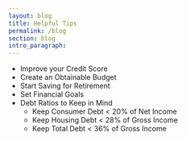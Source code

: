 ```yaml
---
layout: blog
title: Helpful Tips
permalink: /blog
section: blog
intro_paragraph:
---
```


  * Improve your Credit Score
  * Create an Obtainable Budget
  * Start Saving for Retirement
  * Set Financial Goals
  * Debt Ratios to Keep in Mind
      * Keep Consumer Debt < 20% of Net Income
      * Keep Housing Debt < 28% of Gross Income
      * Keep Total Debt < 36% of Gross Income
